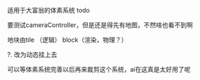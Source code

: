 适用于大富翁的体素系统
todo

要测试cameraController，但是还是得先有地图，不然啥也看不到啊

 地块由tile （逻辑） block（渲染，物理？）


?. 改为动态挂上去



可以等体素系统完善以后再来裁剪这个系统，ai在这真是太好用了呢





